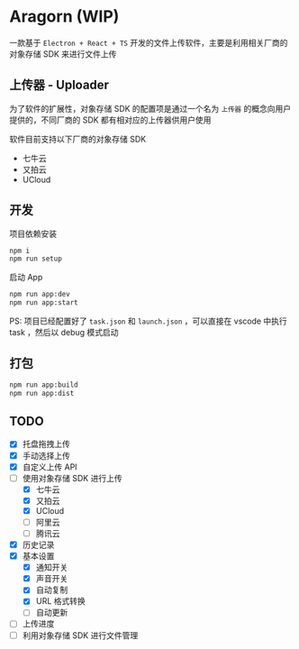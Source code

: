 # Aragorn (WIP)

一款基于 `Electron + React + TS` 开发的文件上传软件，主要是利用相关厂商的对象存储 SDK 来进行文件上传

## 上传器 - Uploader

为了软件的扩展性，对象存储 SDK 的配置项是通过一个名为 `上传器` 的概念向用户提供的，不同厂商的 SDK 都有相对应的上传器供用户使用

软件目前支持以下厂商的对象存储 SDK

- 七牛云
- 又拍云
- UCloud

## 开发

项目依赖安装

```bash
npm i
npm run setup
```

启动 App

```bash
npm run app:dev
npm run app:start
```

PS: 项目已经配置好了 `task.json` 和 `launch.json` ，可以直接在 vscode 中执行 task ，然后以 debug 模式启动

## 打包

```bash
npm run app:build
npm run app:dist
```

## TODO

- [x] 托盘拖拽上传
- [x] 手动选择上传
- [x] 自定义上传 API
- [ ] 使用对象存储 SDK 进行上传
  - [x] 七牛云
  - [x] 又拍云
  - [x] UCloud
  - [ ] 阿里云
  - [ ] 腾讯云
- [x] 历史记录
- [x] 基本设置
  - [x] 通知开关
  - [x] 声音开关
  - [x] 自动复制
  - [x] URL 格式转换
  - [ ] 自动更新
- [ ] 上传进度
- [ ] 利用对象存储 SDK 进行文件管理
